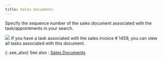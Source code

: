 ```yaml
---
title: Sales Documents
---
```



Specify the sequence number of the sales document associated with the  task/appointments in your search.


![]({{site.cm_baseurl}}/img/example.gif) If  you have a task associated with the sales invoice # 1459, you can view  all tasks associated with this document.


{:.see_also}
See also
: [Sales  Documents](JavaScript:RelatedTopics1.Click())<!--Metadata type="DesignerControl" startspan
<object CLASSID="clsid:ADB880A6-D8FF-11CF-9377-00AA003B7A11"
	ID=RelatedTopics1
	TYPE="application/x-oleobject">
</object>-->

<object classid="clsid:ADB880A6-D8FF-11CF-9377-00AA003B7A11" id="RelatedTopics1" type="application/x-oleobject"> 
 <param name="Command" value="Related Topics">
<param name="Window" value="second">
<param name="Item1" value="{{site.cm_chm}}/misc/sales_documents.html">
</object><!--Metadata type="DesignerControl" endspan-->
